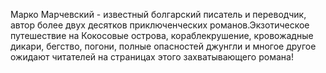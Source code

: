 <!--2020-12-04 01:08:05-->
Марко Марчевский - известный болгарский писатель и переводчик, автор более двух десятков приключенческих романов.Экзотическое путешествие на Кокосовые острова, кораблекрушение, кровожадные дикари, бегство, погони, полные опасностей джунгли и многое другое ожидают читателей на страницах этого захватывающего романа!
